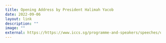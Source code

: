 ```yaml
---
title: Opening Address by President Halimah Yacob
date: 2022-09-06
layout: link
description: ""
image: ""
external: https://https://www.iccs.sg/programme-and-speakers/speeches/openingaddress/
---
```

